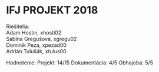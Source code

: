 # IFJ PROJEKT 2018

Riešitelia:<br />
Adam Hostin, xhosti02<br />
Sabína Gregušová, xgregu02<br />
Dominik Peza, xpezad00<br />
Adrián Tulušák, xtulus00

Hodnotenie:
Projekt: 14/15
Dokumentácia: 4/5
Obhajoba: 5/5
